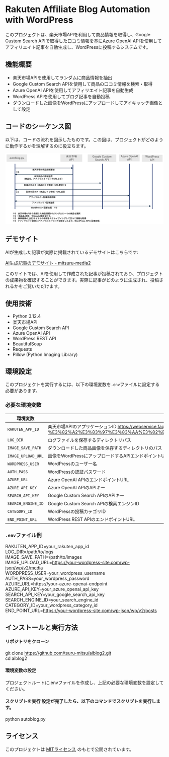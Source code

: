 # Rakuten Affiliate Blog Automation with WordPress

このプロジェクトは、楽天市場APIを利用して商品情報を取得し、Google Custom Search APIで取得した口コミ情報を基にAzure OpenAI APIを使用してアフィリエイト記事を自動生成し、WordPressに投稿するシステムです。

## 機能概要
- 楽天市場APIを使用してランダムに商品情報を抽出
- Google Custom Search APIを使用して商品の口コミ情報を検索・取得
- Azure OpenAI APIを使用してアフィリエイト記事を自動生成
- WordPress APIを使用してブログ記事を自動投稿
- ダウンロードした画像をWordPressにアップロードしてアイキャッチ画像として設定

## コードのシーケンス図

以下は、コードの流れを図示したものです。この図は、プロジェクトがどのように動作するかを理解するのに役立ちます。

![シーケンス図](./sequence.png)


## デモサイト

AIが生成した記事が実際に掲載されているデモサイトはこちらです:

[AI生成記事のデモサイト - mitsuru-media2](https://mitsuru-media2.com/)

このサイトでは、AIを使用して作成された記事が投稿されており、プロジェクトの成果物を確認することができます。実際に記事がどのように生成され、投稿されるかをご覧いただけます。

## 使用技術
- Python 3.12.4
- 楽天市場API
- Google Custom Search API
- Azure OpenAI API
- WordPress REST API
- BeautifulSoup
- Requests
- Pillow (Python Imaging Library)

## 環境設定

このプロジェクトを実行するには、以下の環境変数を`.env`ファイルに設定する必要があります。

### 必要な環境変数

| 環境変数        | 説明                                                            |
|-----------------|----------------------------------------------------------------|
| `RAKUTEN_APP_ID`| 楽天市場APIのアプリケーションID  https://webservice.faq.rakuten.net/hc/ja/articles/900001970586-%E3%82%A2%E3%83%97%E3%83%AA%E3%82%B1%E3%83%BC%E3%82%B7%E3%83%A7%E3%83%B3ID%E3%81%A8%E3%81%AF%E4%BD%95%E3%81%A7%E3%81%99%E3%81%8B|
| `LOG_DIR`       | ログファイルを保存するディレクトリパス                              |
| `IMAGE_SAVE_PATH`| ダウンロードした商品画像を保存するディレクトリのパス               |
| `IMAGE_UPLOAD_URL`| 画像をWordPressにアップロードするAPIエンドポイントURL             |
| `WORDPRESS_USER`| WordPressのユーザー名                                             |
| `AUTH_PASS`     | WordPressの認証パスワード                                         |
| `AZURE_URL`     | Azure OpenAI APIのエンドポイントURL                               |
| `AZURE_API_KEY` | Azure OpenAI APIのAPIキー                                        |
| `SEARCH_API_KEY`| Google Custom Search APIのAPIキー                                 |
| `SEARCH_ENGINE_ID`| Google Custom Search APIの検索エンジンID                        |
| `CATEGORY_ID`   | WordPressの投稿カテゴリID                                        |
| `END_POINT_URL` | WordPress REST APIのエンドポイントURL                             |

### `.env`ファイル例

RAKUTEN_APP_ID=your_rakuten_app_id  
LOG_DIR=/path/to/logs  
IMAGE_SAVE_PATH=/path/to/images  
IMAGE_UPLOAD_URL=https://your-wordpress-site.com/wp-json/wp/v2/media  
WORDPRESS_USER=your_wordpress_username  
AUTH_PASS=your_wordpress_password  
AZURE_URL=https://your-azure-openai-endpoint  
AZURE_API_KEY=your_azure_openai_api_key  
SEARCH_API_KEY=your_google_search_api_key  
SEARCH_ENGINE_ID=your_search_engine_id  
CATEGORY_ID=your_wordpress_category_id  
END_POINT_URL=https://your-wordpress-site.com/wp-json/wp/v2/posts

## インストールと実行方法
#### リポジトリをクローン
git clone https://github.com/tsuru-mitsu/aiblog2.git  
cd aiblog2

#### 環境変数の設定
プロジェクトルートに.envファイルを作成し、上記の必要な環境変数を設定してください。

#### スクリプトを実行 設定が完了したら、以下のコマンドでスクリプトを実行します。
python autoblog.py

## ライセンス
このプロジェクトは [MITライセンス](./LICENSE) のもとで公開されています。